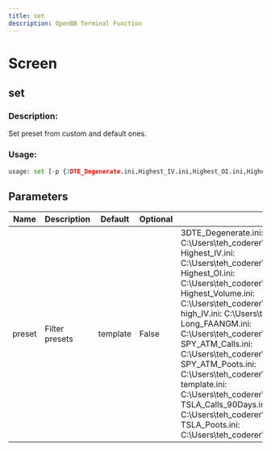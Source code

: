 ```yaml
---
title: set
description: OpenBB Terminal Function
---
```


# Screen

## set

### Description: 

Set preset from custom and default ones.

### Usage: 
```python
usage: set [-p {3DTE_Degenerate.ini,Highest_IV.ini,Highest_OI.ini,Highest_Volume.ini,high_IV.ini,Long_FAANGM.ini,SPY_ATM_Calls.ini,SPY_ATM_Poots.ini,template.ini,TSLA_Calls_90Days.ini,TSLA_Poots.ini}]
```

## Parameters

| Name | Description | Default | Optional | Choices |
| ---- | ----------- | ------- | -------- | ------- |
| preset | Filter presets | template | False | 3DTE_Degenerate.ini:  C:\Users\teh_coderer\Documents\GitHub\OpenBBTerminalMine\openbb_terminal\stocks\options\presets\3DTE_Degenerate.ini,  Highest_IV.ini:  C:\Users\teh_coderer\Documents\GitHub\OpenBBTerminalMine\openbb_terminal\stocks\options\presets\Highest_IV.ini,  Highest_OI.ini:  C:\Users\teh_coderer\Documents\GitHub\OpenBBTerminalMine\openbb_terminal\stocks\options\presets\Highest_OI.ini,  Highest_Volume.ini:  C:\Users\teh_coderer\Documents\GitHub\OpenBBTerminalMine\openbb_terminal\stocks\options\presets\Highest_Volume.ini,  high_IV.ini:  C:\Users\teh_coderer\Documents\GitHub\OpenBBTerminalMine\openbb_terminal\stocks\options\presets\high_IV.ini,  Long_FAANGM.ini:  C:\Users\teh_coderer\Documents\GitHub\OpenBBTerminalMine\openbb_terminal\stocks\options\presets\Long_FAANGM.ini,  SPY_ATM_Calls.ini:  C:\Users\teh_coderer\Documents\GitHub\OpenBBTerminalMine\openbb_terminal\stocks\options\presets\SPY_ATM_Calls.ini,  SPY_ATM_Poots.ini:  C:\Users\teh_coderer\Documents\GitHub\OpenBBTerminalMine\openbb_terminal\stocks\options\presets\SPY_ATM_Poots.ini,  template.ini:  C:\Users\teh_coderer\Documents\GitHub\OpenBBTerminalMine\openbb_terminal\stocks\options\presets\template.ini,  TSLA_Calls_90Days.ini:  C:\Users\teh_coderer\Documents\GitHub\OpenBBTerminalMine\openbb_terminal\stocks\options\presets\TSLA_Calls_90Days.ini,  TSLA_Poots.ini:  C:\Users\teh_coderer\Documents\GitHub\OpenBBTerminalMine\openbb_terminal\stocks\options\presets\TSLA_Poots.ini |


